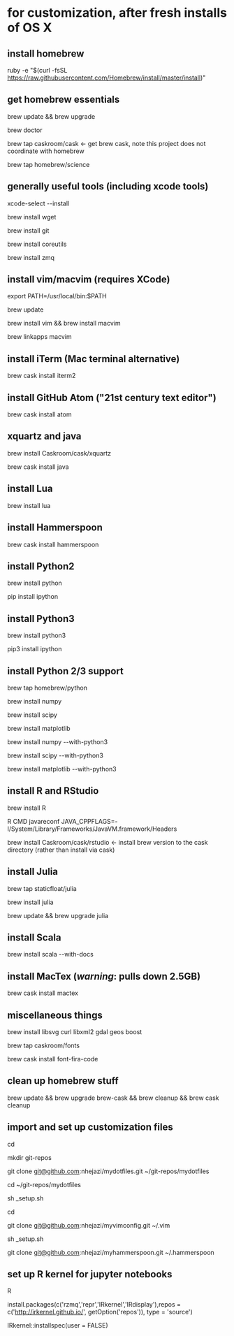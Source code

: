 # for customization, after fresh installs of OS X

## install homebrew
ruby -e "$(curl -fsSL https://raw.githubusercontent.com/Homebrew/install/master/install)"


## get homebrew essentials
brew update && brew upgrade

brew doctor

brew tap caskroom/cask      <- get brew cask, note this project does not coordinate with homebrew

brew tap homebrew/science


## generally useful tools (including xcode tools)
xcode-select --install

brew install wget

brew install git

brew install coreutils

brew install zmq


## install vim/macvim (requires XCode)
export PATH=/usr/local/bin:$PATH

brew update

brew install vim && brew install macvim

brew linkapps macvim


## install iTerm (Mac terminal alternative)
brew cask install iterm2


## install GitHub Atom ("21st century text editor")
brew cask install atom


## xquartz and java
brew install Caskroom/cask/xquartz

brew cask install java


## install Lua
brew install lua


## install Hammerspoon
brew cask install hammerspoon


## install Python2
brew install python

pip install ipython


## install Python3
brew install python3

pip3 install ipython


## install Python 2/3 support
brew tap homebrew/python

brew install numpy

brew install scipy

brew install matplotlib

brew install numpy --with-python3

brew install scipy --with-python3

brew install matplotlib --with-python3


## install R and RStudio
brew install R

R CMD javareconf JAVA_CPPFLAGS=-I/System/Library/Frameworks/JavaVM.framework/Headers

brew install Caskroom/cask/rstudio    <- install brew version to the cask directory (rather than install via cask)


## install Julia
brew tap staticfloat/julia

brew install julia

brew update && brew upgrade julia


## install Scala
brew install scala --with-docs


## install MacTex (_warning_: pulls down 2.5GB)
brew cask install mactex


## miscellaneous things
brew install libsvg curl libxml2 gdal geos boost

brew tap caskroom/fonts

brew cask install font-fira-code


## clean up homebrew stuff
brew update && brew upgrade brew-cask && brew cleanup && brew cask cleanup


## import and set up customization files 
cd

mkdir git-repos

git clone git@github.com:nhejazi/mydotfiles.git ~/git-repos/mydotfiles

cd ~/git-repos/mydotfiles

sh _setup.sh

cd

git clone git@github.com:nhejazi/myvimconfig.git ~/.vim

sh _setup.sh

git clone git@github.com:nhejazi/myhammerspoon.git ~/.hammerspoon


## set up R kernel for jupyter notebooks
R

install.packages(c('rzmq','repr','IRkernel','IRdisplay'),repos = c('http://irkernel.github.io/', getOption('repos')), type = 'source')

IRkernel::installspec(user = FALSE)
